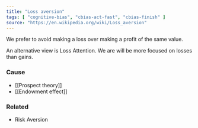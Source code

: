 ```yaml
---
title: "Loss aversion"
tags: [ "cognitive-bias", "cbias-act-fast", "cbias-finish" ]
source: "https://en.wikipedia.org/wiki/Loss_aversion"
---
```


We prefer to avoid making a loss over making a profit of the same value.

An alternative view is Loss Attention. We are will be more focused on losses than gains.

### Cause

- [[Prospect theory]]
- [[Endowment effect]]

### Related

- Risk Aversion
